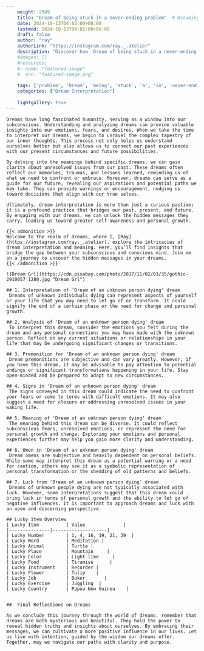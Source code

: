 ```yaml
---
    weight: 2049
    title: "Dream of being stuck in a never-ending problem"  # Assuming 'title' column exists
    date: 2024-10-13T04:02:00+08:00
    lastmod: 2024-10-13T04:02:00+08:00
    draft: false
    author: "ray"
    authorLink: "https://instagram.com/ray._.atelier"
    description: "Discover how 'Dream of being stuck in a never-ending problem' can interpret your future and uncover its significant meanings in your life."
    #images: []
    #resources:
    #- name: "featured-image"
    #  src: "featured-image.png"
    
    tags: ['problem', 'Dream', 'being', 'stuck', 'a', 'in', 'never-ending', 'of']
    categories: ["Dream Interpretation"]
    
    lightgallery: true
---
```

    
    Dreams have long fascinated humanity, serving as a window into our subconscious. Understanding and analyzing dreams can provide valuable insights into our emotions, fears, and desires. When we take the time to interpret our dreams, we begin to unravel the complex tapestry of our inner thoughts. This process not only helps us understand ourselves better but also allows us to connect our past experiences with our present circumstances and future possibilities.
    
    By delving into the meanings behind specific dreams, we can gain clarity about unresolved issues from our past. These dreams often reflect our memories, traumas, and lessons learned, reminding us of what we need to confront or embrace. Moreover, dreams can serve as a guide for our future, revealing our aspirations and potential paths we may take. They can provide warnings or encouragement, nudging us toward decisions that align with our true selves.
    
    Ultimately, dream interpretation is more than just a curious pastime; it is a profound practice that bridges our past, present, and future. By engaging with our dreams, we can unlock the hidden messages they carry, leading us toward greater self-awareness and personal growth.
    
    {{< admonition >}}
    Welcome to the realm of dreams, where I, [Ray](https://instagram.com/ray._.atelier), explore the intricacies of dream interpretation and meaning. Here, you’ll find insights that bridge the gap between your subconscious and conscious mind. Join me on a journey to uncover the hidden messages in your dreams.
    {{< /admonition >}}
    
    ![Dream Grl](https://cdn.pixabay.com/photo/2017/11/02/03/35/gothic-2910057_1280.jpg "Dream Grl")
    
    ## 1. Interpretation of 'Dream of an unknown person dying' dream
     Dreams of unknown individuals dying can represent aspects of yourself or your life that you may need to let go of or transform. It could signify the end of a certain phase or the need for change and personal growth.
    
    ## 2. Analysis of 'Dream of an unknown person dying' dream
     To interpret this dream, consider the emotions you felt during the dream and any personal connections you may have made with the unknown person. Reflect on any current situations or relationships in your life that may be undergoing significant changes or transitions.
    
    ## 3. Premonition for 'Dream of an unknown person dying' dream
     Dream premonitions are subjective and can vary greatly. However, if you have this dream, it may be advisable to pay attention to potential endings or significant transformations happening in your life. Stay open-minded and be prepared to adapt to new circumstances.
    
    ## 4. Signs in 'Dream of an unknown person dying' dream
     The signs conveyed in this dream could indicate the need to confront your fears or come to terms with difficult emotions. It may also suggest a need for closure or addressing unresolved issues in your waking life.
    
    ## 5. Meaning of 'Dream of an unknown person dying' dream
     The meaning behind this dream can be diverse. It could reflect subconscious fears, unresolved emotions, or represent the need for personal growth and change. Exploring your emotions and personal experiences further may help you gain more clarity and understanding.
    
    ## 6. Omen in 'Dream of an unknown person dying' dream
     Dream omens are subjective and heavily dependent on personal beliefs. While some may interpret this dream as a potential warning or a need for caution, others may see it as a symbolic representation of personal transformation or the shedding of old patterns and beliefs.
    
    ## 7. Luck from 'Dream of an unknown person dying' dream
     Dreams of unknown people dying are not typically associated with luck. However, some interpretations suggest that this dream could bring luck in terms of personal growth and the ability to let go of negative influences. It is important to approach dreams and luck with an open and discerning perspective.
    
    ## Lucky Item Overview
    | Lucky Item          | Value              |
    |---------------|--------------------|
    | Lucky Number        | 1, 4, 16, 19, 21, 39  |
    | Lucky Word          | Meditation |
    | Lucky Animal        | Turtle |
    | Lucky Place         | Mountain     |
    | Lucky Color         | Light lime     |
    | Lucky Food          | Tiramisu      |
    | Lucky Instrument    | Recorder |
    | Lucky Flower        | Tulip    |
    | Lucky Job           | Baker       |
    | Lucky Exercise      | Juggling  |
    | Lucky Country       | Papua New Guinea    |
    
    
    ##  Final Reflections on Dreams
    
    As we conclude this journey through the world of dreams, remember that dreams are both mysterious and beautiful. They hold the power to reveal hidden truths and insights about ourselves. By embracing their messages, we can cultivate a more positive influence in our lives. Let us live with intention, guided by the wisdom our dreams offer. Together, may we navigate our paths with clarity and purpose.
    